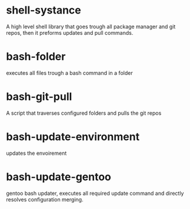 shell-systance
==============

A high level shell library that goes trough all package manager and git repos, then it preforms updates and pull commands.

bash-folder
===========

executes all files trough a bash command in a folder

bash-git-pull
=============

A script that traverses configured folders and pulls the git repos

bash-update-environment
=======================

updates the envoirement

bash-update-gentoo
==================

gentoo bash updater, executes all required update command and directly resolves configuration merging.
